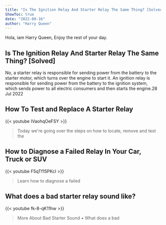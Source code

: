 ```yaml
---
title: "Is The Ignition Relay And Starter Relay The Same Thing? [Solved]"
ShowToc: true 
date: "2022-09-16"
author: "Harry Queen" 
---
```


Hola, iam Harry Queen, Enjoy the rest of your day.
## Is The Ignition Relay And Starter Relay The Same Thing? [Solved]
 No, a starter relay is responsible for sending power from the battery to the starter motor, which turns over the engine to start it. An ignition relay is responsible for sending power from the battery to the ignition system, which sends power to all electric consumers and then starts the engine.28 Jul 2022

## How To Test and Replace A Starter Relay
{{< youtube IVaohqOeFSY >}}
>Today we're going over the steps on how to locate, remove and test the 

## How to Diagnose a Failed Relay In Your Car, Truck or SUV
{{< youtube F5qTf15PKcI >}}
>Learn how to diagnose a failed 

## What does a bad starter relay sound like?
{{< youtube fk-8-qK11hw >}}
>More About Bad Starter Sound • What does a bad 

